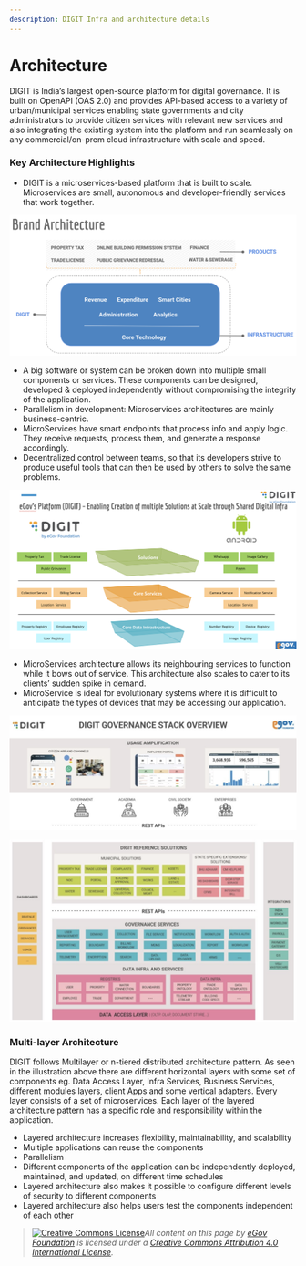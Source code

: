 ```yaml
---
description: DIGIT Infra and architecture details
---
```


# Architecture

DIGIT is India’s largest open-source platform for digital governance. It is built on OpenAPI (OAS 2.0) and provides API-based access to a variety of urban/municipal services enabling state governments and city administrators to provide citizen services with relevant new services and also integrating the existing system into the platform and run seamlessly on any commercial/on-prem cloud infrastructure with scale and speed.

### Key Architecture Highlights <a href="#key-architecture-highlights" id="key-architecture-highlights"></a>

* DIGIT is a microservices-based platform that is built to scale. Microservices are small, autonomous and developer-friendly services that work together.

![](<../.gitbook/assets/image (84).png>)

* A big software or system can be broken down into multiple small components or services. These components can be designed, developed & deployed independently without compromising the integrity of the application.
* Parallelism in development: Microservices architectures are mainly business-centric.
* MicroServices have smart endpoints that process info and apply logic. They receive requests, process them, and generate a response accordingly.
* Decentralized control between teams, so that its developers strive to produce useful tools that can then be used by others to solve the same problems.

![](<../.gitbook/assets/image (85) (1).png>)

* MicroServices architecture allows its neighbouring services to function while it bows out of service. This architecture also scales to cater to its clients’ sudden spike in demand.
* MicroService is ideal for evolutionary systems where it is difficult to anticipate the types of devices that may be accessing our application.

![](<../.gitbook/assets/image (36).png>)

![](<../.gitbook/assets/image (13) (1) (1).png>)

### Multi-layer Architecture

DIGIT follows Multilayer or n-tiered distributed architecture pattern. As seen in the illustration above there are different horizontal layers with some set of components eg. Data Access Layer, Infra Services, Business Services, different modules layers, client Apps and some vertical adapters. Every layer consists of a set of microservices. Each layer of the layered architecture pattern has a specific role and responsibility within the application.

* Layered architecture increases flexibility, maintainability, and scalability
* Multiple applications can reuse the components
* Parallelism
* Different components of the application can be independently deployed, maintained, and updated, on different time schedules
* Layered architecture also makes it possible to configure different levels of security to different components
* Layered architecture also helps users test the components independent of each other

> [![Creative Commons License](https://i.creativecommons.org/l/by/4.0/80x15.png)_​_](http://creativecommons.org/licenses/by/4.0/)_All content on this page by_ [_eGov Foundation_](https://egov.org.in/) _is licensed under a_ [_Creative Commons Attribution 4.0 International License_](http://creativecommons.org/licenses/by/4.0/)_._
